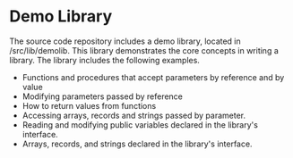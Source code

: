 # Demo Library

The source code repository includes a demo library, located in /src/lib/demolib.
This library demonstrates the core concepts in writing a library. The library
includes the following examples.

  * Functions and procedures that accept parameters by reference and by value
  * Modifying parameters passed by reference
  * How to return values from functions
  * Accessing arrays, records and strings passed by parameter.
  * Reading and modifying public variables declared in the library's interface.
  * Arrays, records, and strings declared in the library's interface.
